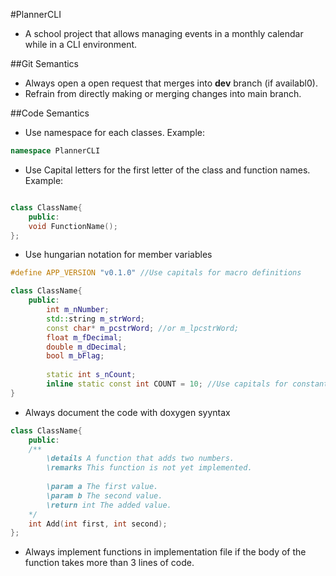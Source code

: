#PlannerCLI
- A school project that allows managing events in a monthly calendar while in a CLI environment.

##Git Semantics
- Always open a open request that merges into **dev** branch (if availabl0).
- Refrain from directly making or merging changes into main branch.

##Code Semantics
- Use namespace for each classes.
Example:
```cpp
namespace PlannerCLI
```
- Use Capital letters for the first letter of the class and function names.
Example:
```cpp

class ClassName{
	public:
	void FunctionName();
};

```

- Use hungarian notation for member variables
```cpp
#define APP_VERSION "v0.1.0" //Use capitals for macro definitions

class ClassName{
	public:
		int m_nNumber;
		std::string m_strWord;
		const char* m_pcstrWord; //or m_lpcstrWord;
		float m_fDecimal;
		double m_dDecimal;
		bool m_bFlag;
		
		static int s_nCount;
		inline static const int COUNT = 10; //Use capitals for constants.
}
```

- Always document the code with doxygen syyntax
```cpp
class ClassName{
	public:
	/**
		\details A function that adds two numbers.
		\remarks This function is not yet implemented.
		
		\param a The first value.
		\param b The second value.
		\return int The added value.
	*/
	int Add(int first, int second);
};

```

- Always implement functions in implementation file if the body of the function takes more than
3 lines of code.